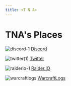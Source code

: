 ```yaml
---
title: <T N A>
---
```


# TNA's Places
![discord-1](https://user-images.githubusercontent.com/6531393/124417398-e9b1f780-dd0d-11eb-96c6-562c6afd9c32.png) [Discord](https://discord.gg/tna)

![twitter(1)](https://user-images.githubusercontent.com/6531393/124417437-03ebd580-dd0e-11eb-96f6-169329a62fe3.png) [Twitter](https://twitter.com/tna_guild)

![raiderio-1](https://user-images.githubusercontent.com/6531393/124417413-f1719c00-dd0d-11eb-9562-85c802728329.png) [Raider.IO](https://raider.io/tna)

![warcraftlogs](https://user-images.githubusercontent.com/6531393/124417512-2aaa0c00-dd0e-11eb-9d80-03297c7067a3.png) [WarcraftLogs](https://www.warcraftlogs.com/guild/id/582297)
